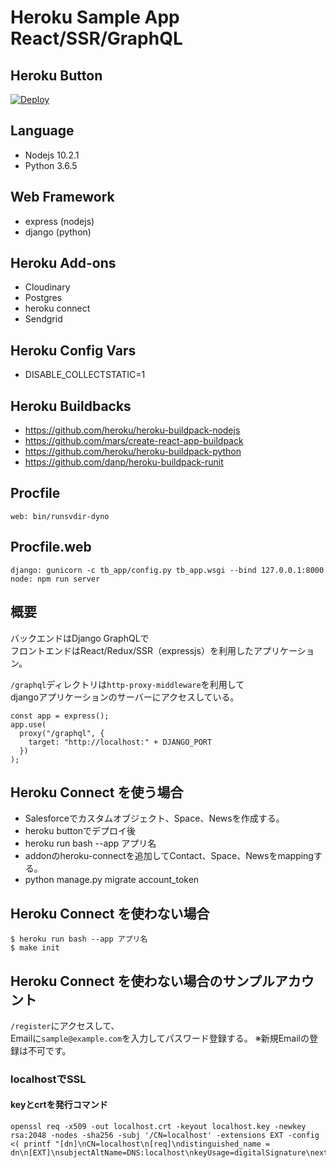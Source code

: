 # Heroku Sample App React/SSR/GraphQL

## Heroku Button
[![Deploy](https://www.herokucdn.com/deploy/button.png)](https://heroku.com/deploy)

## Language
- Nodejs 10.2.1
- Python 3.6.5
## Web Framework
- express (nodejs)
- django (python)
## Heroku Add-ons
- Cloudinary
- Postgres
- heroku connect
- Sendgrid
## Heroku Config Vars
- DISABLE_COLLECTSTATIC=1

## Heroku Buildbacks
- https://github.com/heroku/heroku-buildpack-nodejs
- https://github.com/mars/create-react-app-buildpack
- https://github.com/heroku/heroku-buildpack-python
- https://github.com/danp/heroku-buildpack-runit

## Procfile
```
web: bin/runsvdir-dyno
```
## Procfile.web
```
django: gunicorn -c tb_app/config.py tb_app.wsgi --bind 127.0.0.1:8000
node: npm run server
```
## 概要
バックエンドはDjango GraphQLで<br>
フロントエンドはReact/Redux/SSR（expressjs）を利用したアプリケーション。

`/graphql`ディレクトリは`http-proxy-middleware`を利用して<br>
djangoアプリケーションのサーバーにアクセスしている。

```
const app = express();
app.use(
  proxy("/graphql", {
    target: "http://localhost:" + DJANGO_PORT
  })
);
```

## Heroku Connect を使う場合
- Salesforceでカスタムオブジェクト、Space、Newsを作成する。
- heroku buttonでデプロイ後
- heroku run bash --app アプリ名
- addonのheroku-connectを追加してContact、Space、Newsをmappingする。
- python manage.py migrate account_token

## Heroku Connect を使わない場合
```
$ heroku run bash --app アプリ名
$ make init
```
## Heroku Connect を使わない場合のサンプルアカウント
`/register`にアクセスして、<br>
Emailに`sample@example.com`を入力してパスワード登録する。
※新規Emailの登録は不可です。

### localhostでSSL
#### keyとcrtを発行コマンド
```
openssl req -x509 -out localhost.crt -keyout localhost.key -newkey rsa:2048 -nodes -sha256 -subj '/CN=localhost' -extensions EXT -config <( printf "[dn]\nCN=localhost\n[req]\ndistinguished_name = dn\n[EXT]\nsubjectAltName=DNS:localhost\nkeyUsage=digitalSignature\nextendedKeyUsage=serverAuth")
```
